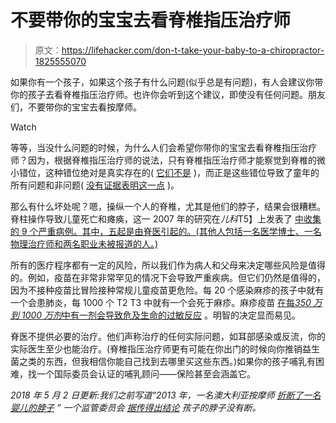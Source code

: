 # 不要带你的宝宝去看脊椎指压治疗师

> 原文：<https://lifehacker.com/don-t-take-your-baby-to-a-chiropractor-1825555070>

如果你有一个孩子，如果这个孩子有什么问题(似乎总是有问题)，有人会建议你带你的孩子去看脊椎指压治疗师。也许你会听到这个建议，即使没有任何问题。朋友们，不要带你的宝宝去看按摩师。

Watch

等等，当没什么问题的时候，为什么人们会希望你带你的宝宝去看脊椎指压治疗师？因为，根据脊椎指压治疗师的说法，只有脊椎指压治疗师才能察觉到脊椎的微小错位，这种错位绝对是真实存在的( [它们不是](https://en.wikipedia.org/wiki/Vertebral_subluxation) )，而正是这些错位导致了童年的所有问题和非问题( [没有证据表明这一点](https://www.ncbi.nlm.nih.gov/pmc/articles/PMC1208927/) )。

那么有什么坏处呢？嗯，操纵一个人的脊椎，尤其是他们的脖子，结果会很糟糕。脊柱操作导致儿童死亡和瘫痪，这一 2007 年的研究在*儿科*T5】上发表了 [中收集的 9 个严重病例。其中，五起是由脊医引起的。(其他人包括一名医学博士、一名物理治疗师和两名职业未被报道的人。)](http://doi.org/10.1542/peds.2006-1392)

所有的医疗程序都有一定的风险，所以我们作为病人和父母来决定哪些风险是值得的。例如，疫苗在非常非常罕见的情况下会导致严重疾病。但它们仍然是值得的，因为不接种疫苗比冒险接种常规儿童疫苗更危险。每 20 个感染麻疹的孩子中就有一个会患肺炎，每 1000 个 T2 T3 中就有一个会死于麻疹。麻疹疫苗 [在每*350 万到 1000 万剂*中有一剂会导致危及生命的过敏反应](http://www.who.int/vaccine_safety/initiative/tools/MMR_vaccine_rates_information_sheet.pdf?ua=1) 。明智的决定显而易见。

脊医不提供必要的治疗。他们声称治疗的任何实际问题，如耳部感染或反流，你的实际医生至少也能治疗。(脊椎指压治疗师更有可能在你出门的时候向你推销益生菌之类的东西，但我相信你能自己找到去哪里买这些东西。)如果你的孩子哺乳有困难，找一个国际委员会认证的哺乳顾问——保险甚至会涵盖它。

*2018 年 5 月 2 日更新:我们之前写道“2013 年，一名澳大利亚按摩师* [*折断了一名婴儿的脖子*](https://www.smh.com.au/healthcare/call-for-age-limit-after-chiropractor-breaks-babys-neck-20130928-2ul6e.html) *”* *一个监管委员会* [*据传得出结论*](https://www.theaustralian.com.au/news/nation/chiropractor-cleared-over-break/news-story/3ef77c8a56ebb1b6a8f57868df938915?sv=81db7a8ae0da0eb23e572bf83dec8693) *孩子的脖子没有断。*